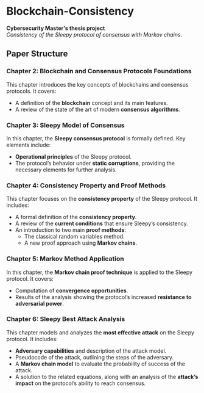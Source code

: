 # Blockchain-Consistency
**Cybersecurity Master's thesis project**  
*Consistency of the Sleepy protocol of consensus with Markov chains.*

## Paper Structure

### Chapter 2: Blockchain and Consensus Protocols Foundations
This chapter introduces the key concepts of blockchains and consensus protocols. It covers:
- A definition of the **blockchain** concept and its main features.
- A review of the state of the art of modern **consensus algorithms**.

### Chapter 3: Sleepy Model of Consensus
In this chapter, the **Sleepy consensus protocol** is formally defined. Key elements include:
- **Operational principles** of the Sleepy protocol.
- The protocol’s behavior under **static corruptions**, providing the necessary elements for further analysis.

### Chapter 4: Consistency Property and Proof Methods
This chapter focuses on the **consistency property** of the Sleepy protocol. It includes:
- A formal definition of the **consistency property**.
- A review of the **current conditions** that ensure Sleepy’s consistency.
- An introduction to two main **proof methods**:
  - The classical random variables method.
  - A new proof approach using **Markov chains**.

### Chapter 5: Markov Method Application
In this chapter, the **Markov chain proof technique** is applied to the Sleepy protocol. It covers:
- Computation of **convergence opportunities**.
- Results of the analysis showing the protocol’s increased **resistance to adversarial power**.

### Chapter 6: Sleepy Best Attack Analysis
This chapter models and analyzes the **most effective attack** on the Sleepy protocol. It includes:
- **Adversary capabilities** and description of the attack model.
- Pseudocode of the attack, outlining the steps of the adversary.
- A **Markov chain model** to evaluate the probability of success of the attack.
- A solution to the related equations, along with an analysis of the **attack’s impact** on the protocol’s ability to reach consensus.
